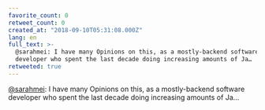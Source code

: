 ```yaml
---
favorite_count: 0
retweet_count: 0
created_at: "2018-09-10T05:31:08.000Z"
lang: en
full_text: >-
  @sarahmei: I have many Opinions on this, as a mostly-backend software
  developer who spent the last decade doing increasing amounts of Ja…
retweeted: true
---
```


[@sarahmei](https://twitter.com/sarahmei): I have many Opinions on this, as a
mostly-backend software developer who spent the last decade doing increasing
amounts of Ja…
